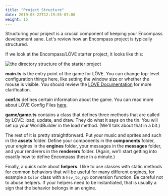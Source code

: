 ```yaml
---
title: "Project Structure"
date: 2019-05-22T12:19:55-07:00
weight: 15
---
```


Structuring your project is a crucial component of keeping your Encompass development sane. Let's review how an Encompass project is typically structured.

If we look at the Encompass/LÖVE starter project, it looks like this:

![the directory structure of the starter project](/images/structure.png)

**main.ts** is the entry point of the game for LÖVE. You can change top-level configuration things here, like setting the window size or whether the mouse is visible. You should review the [LÖVE Documentation](https://love2d.org/wiki/Main_Page) for more clarification.

**conf.ts** defines certain information about the game. You can read more about LÖVE Config Files [here](https://love2d.org/wiki/Config_Files).

**game/game.ts** contains a class that defines three methods that are called by LOVE: load, update, and draw. They do what it says on the tin. You will set up your WorldBuilder in the load method. (We'll talk about that in a bit.)

The rest of it is pretty straightforward. Put your music and sprites and such in the **assets** folder. Define your components in the **components** folder, your engines in the **engines** folder, your messages in the **messages** folder, and your renderers in the **renderers** folder. (Again, we'll start getting into exactly how to define Encompass these in a minute.)

Finally, a quick note about **helpers**. I like to use classes with static methods for common behaviors that will be useful for many different engines, for example a `Color` class with a `hsv_to_rgb` conversion function. Be careful not to abuse helpers. If your helpers need to be instantiated, that is usually a sign that the behavior belongs in an engine.
